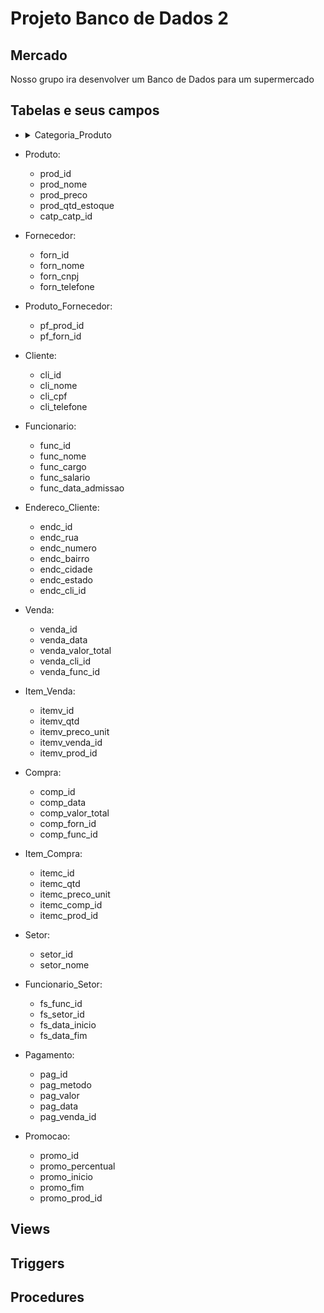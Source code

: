 # Projeto Banco de Dados 2

## Mercado
Nosso grupo ira desenvolver um Banco de Dados para um supermercado

## Tabelas e seus campos

- <details>
	<summary>Categoria_Produto</summary>
	- catp_id
	- catp_nome
	</details>

- Produto: 
	- prod_id
	- prod_nome	
	- prod_preco 
	- prod_qtd_estoque
	- catp_catp_id 

- Fornecedor: 
	- forn_id 
	- forn_nome 
	- forn_cnpj 
	- forn_telefone

- Produto_Fornecedor: 
	- pf_prod_id 
	- pf_forn_id 

- Cliente: 
	- cli_id 
	- cli_nome 
	- cli_cpf 
	- cli_telefone 

- Funcionario: 
	- func_id 
	- func_nome 
	- func_cargo 
	- func_salario 
	- func_data_admissao 

- Endereco_Cliente: 
	- endc_id 
	- endc_rua 
	- endc_numero 
	- endc_bairro 
	- endc_cidade 
	- endc_estado 
	- endc_cli_id 

- Venda: 
	- venda_id 
	- venda_data 
	- venda_valor_total 
	- venda_cli_id 
	- venda_func_id 
	
- Item_Venda: 
	- itemv_id
	- itemv_qtd
	- itemv_preco_unit
	- itemv_venda_id
	- itemv_prod_id 

- Compra: 
	- comp_id
	- comp_data
	- comp_valor_total
	- comp_forn_id
	- comp_func_id 

- Item_Compra:
	- itemc_id
	- itemc_qtd
	- itemc_preco_unit
	- itemc_comp_id
	- itemc_prod_id 

- Setor:
	- setor_id
	- setor_nome 

- Funcionario_Setor:
	- fs_func_id
	- fs_setor_id
	- fs_data_inicio
	- fs_data_fim 

- Pagamento:
	- pag_id
	- pag_metodo
	- pag_valor
	- pag_data
	- pag_venda_id 

- Promocao:
	- promo_id
	- promo_percentual
	- promo_inicio
	- promo_fim
	- promo_prod_id 

## Views

## Triggers

## Procedures
